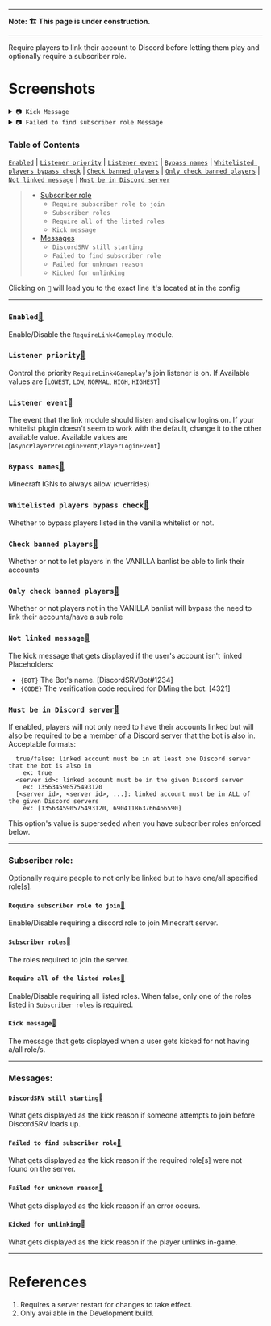 ***
**Note: 🏗 This page is under construction.**
***  

Require players to link their account to Discord before letting them play and optionally require a subscriber role.

# Screenshots
<details>
<summary><code>📷 Kick Message</code></summary>

![](https://lol.scarsz.me/QYwTJC/javaw_12rAo3Y4RJ.png)

</details>
<details>
<summary><code>📷 Failed to find subscriber role Message</code></summary>

![](https://lol.scarsz.me/BvBWxm/javaw_uJSdOF2OAa.png)

</details>


### Table of Contents
[`Enabled`](linking#Enabled) | [`Listener priority`](linking#Listener-priority) | [`Listener event`](linking#Listener-event) | [`Bypass names`](linking#Bypass-names) | [`Whitelisted players bypass check`](linking#Whitelisted-players-bypass-check) | [`Check banned players`](linking#Check-banned-players) | [`Only check banned players`](linking#Only-check-banned-players) | [`Not linked message`](linking#Not-linked-message) | [`Must be in Discord server`](linking#Must-be-in-Discord-server)  
>* [Subscriber role](linking#Subscriber-role)  
>	* `Require subscriber role to join`  
>	* `Subscriber roles`  
>	* `Require all of the listed roles`  
>	* `Kick message`  
>* [Messages](linking#Messages)  
>	* `DiscordSRV still starting`  
>	* `Failed to find subscriber role`  
>	* `Failed for unknown reason`  
>	* `Kicked for unlinking`  

Clicking on `🔗` will lead you to the exact line it's located at in the config

---

### `Enabled`[🔗](https://config.discordsrv.com/linking/Enabled)
Enable/Disable the `RequireLink4Gameplay` module.
### `Listener priority`[🔗](https://config.discordsrv.com/linking/Listener%20priority)
Control the priority `RequireLink4Gameplay`'s join listener is on.
If 
Available values are [`LOWEST`, `LOW`, `NORMAL`, `HIGH`, `HIGHEST`]
### `Listener event`[🔗](https://config.discordsrv.com/linking/Listener%20event)
The event that the link module should listen and disallow logins on.
If your whitelist plugin doesn't seem to work with the default, change it to the other available value.
Available values are [`AsyncPlayerPreLoginEvent`,`PlayerLoginEvent`]
### `Bypass names`[🔗](https://config.discordsrv.com/linking/Bypass%20names)
Minecraft IGNs to always allow (overrides)
### `Whitelisted players bypass check`[🔗](https://config.discordsrv.com/linking/Whitelisted%20players%20bypass%20check)
Whether to bypass players listed in the vanilla whitelist or not.
### `Check banned players`[🔗](https://config.discordsrv.com/linking/Check%20banned%20players)
Whether or not to let players in the VANILLA banlist be able to link their accounts
### `Only check banned players`[🔗](https://config.discordsrv.com/linking/Only%20check%20banned%20players)
Whether or not players not in the VANILLA banlist will bypass the need to link their accounts/have a sub role
### `Not linked message`[🔗](https://config.discordsrv.com/linking/Not%20linked%20message)
The kick message that gets displayed if the user's account isn't linked
Placeholders:
* `{BOT}` The Bot's name. [DiscordSRVBot#1234]
* `{CODE}` The verification code required for DMing the bot. [4321]

### `Must be in Discord server`[🔗](https://config.discordsrv.com/linking/Must%20be%20in%20Discord%20server)
If enabled, players will not only need to have their accounts linked but will also be required to be a member of a Discord server that the bot is also in.
Acceptable formats:
```
  true/false: linked account must be in at least one Discord server that the bot is also in
    ex: true
  <server id>: linked account must be in the given Discord server
    ex: 135634590575493120
  [<server id>, <server id>, ...]: linked account must be in ALL of the given Discord servers
    ex: [135634590575493120, 690411863766466590]
```
This option's value is superseded when you have subscriber roles enforced below.

---

### Subscriber role:
Optionally require people to not only be linked but to have one/all specified role[s].
#### `Require subscriber role to join`[🔗](https://config.discordsrv.com/linking/Require%20subscriber%20role%20to%20join)
Enable/Disable requiring a discord role to join Minecraft server.
#### `Subscriber roles`[🔗](https://config.discordsrv.com/linking/Subscriber%20roles)
The roles required to join the server.
#### `Require all of the listed roles`[🔗](https://config.discordsrv.com/linking/Require%20all%20of%20the%20listed%20roles)
Enable/Disable requiring all listed roles. When false, only one of the roles listed in `Subscriber roles` is required.
#### `Kick message`[🔗](https://config.discordsrv.com/linking/Kick%20message)
The message that gets displayed when a user gets kicked for not having a/all role/s.

---

### Messages:
#### `DiscordSRV still starting`[🔗](https://config.discordsrv.com/linking/DiscordSRV%20still%20starting)
What gets displayed as the kick reason if someone attempts to join before DiscordSRV loads up.
#### `Failed to find subscriber role`[🔗](https://config.discordsrv.com/linking/Failed%20to%20find%20subscriber%20role)
What gets displayed as the kick reason if the required role[s] were not found on the server.
#### `Failed for unknown reason`[🔗](https://config.discordsrv.com/linking/Failed%20for%20unknown%20reason)
What gets displayed as the kick reason if an error occurs.
#### `Kicked for unlinking`[🔗](https://config.discordsrv.com/linking/Kicked%20for%20unlinking)
What gets displayed as the kick reason if the player unlinks in-game.  

---

# References
1. Requires a server restart for changes to take effect.  
2. Only available in the Development build.

[¹]: linking#References
[²]: linking#References